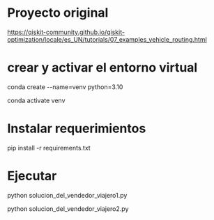# Proyecto original
https://qiskit-community.github.io/qiskit-optimization/locale/es_UN/tutorials/07_examples_vehicle_routing.html

# crear y activar el entorno virtual
conda create --name=venv python=3.10

conda activate venv

# Instalar requerimientos
pip install -r requirements.txt

# Ejecutar
python solucion_del_vendedor_viajero1.py

python solucion_del_vendedor_viajero2.py
